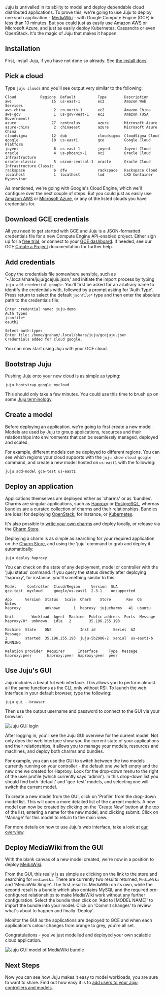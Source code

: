<!--
Todo:
- Still WIP: needs refinement and further details
- Remove default model?
- Image for GCE Dashboard with resources
- Image commented out due to inconsistent behaviour
- This tutorial is top-heavy with GUI stuff. Consider a GUI tutorial
- Menu entry, page title, and top header do not correspond
-->
Juju is unrivalled in its ability to model and deploy dependable cloud distributed applications. To prove this, we're going to use Juju to deploy one such application - [MediaWiki](https://www.mediawiki.org/wiki/MediaWiki) - with Google Compute Engine (GCE) in less than 10 minutes. But you could just as easily use Amazon AWS or Microsoft Azure, and just as easily deploy Kubernetes, Cassandra or even OpenStack. It's the magic of Juju that makes it happen.

<h2 id="heading--installation">Installation</h2>

First, install Juju, if you have not done so already. See [the install docs](/t/installing-juju/1164).

<h2 id="heading--pick-a-cloud">Pick a cloud</h2>

Type `juju clouds` and you'll see output very similar to the following:

``` text
Cloud           Regions  Default          Type        Description
aws                  15  us-east-1        ec2         Amazon Web Services
aws-china             2  cn-north-1       ec2         Amazon China
aws-gov               1  us-gov-west-1    ec2         Amazon (USA Government)
azure                27  centralus        azure       Microsoft Azure
azure-china           2  chinaeast        azure       Microsoft Azure China
cloudsigma           12  dub              cloudsigma  CloudSigma Cloud
google               18  us-east1         gce         Google Cloud Platform
joyent                6  us-east-1        joyent      Joyent Cloud
oracle                4  us-phoenix-1     oci         Oracle Cloud Infrastructure
oracle-classic        5  uscom-central-1  oracle      Oracle Cloud Infrastructure Classic
rackspace             6  dfw              rackspace   Rackspace Cloud
localhost             1  localhost        lxd         LXD Container Hypervisor
```

As mentioned, we're going with Google's Cloud Engine, which we'll configure over the next couple of steps. But you could just as easily use [Amazon AWS](/t/using-amazon-aws-with-juju/1084) or [Microsoft Azure](/t/using-microsoft-azure-with-juju/1086), or any of the listed clouds you have credentials for.

<h2 id="heading--download-gce-credentials">Download GCE credentials</h2>

All you need to get started with GCE and Juju is a JSON-formatted credentials file for a new Compute Engine API-enabled project. Either sign up for a [free trial](https://console.cloud.google.com/freetrial), or connect to your [GCE dashboard](https://console.cloud.google.com). If needed, see our GCE [Create a Project](/t/using-google-gce-with-juju/1088#create-a-project) documentation for further help.

<h2 id="heading--add-credentials">Add credentials</h2>

Copy the credentials file somewhere sensible, such as '~/.local/share/juju/gcejuju.json,' and initiate the import process by typing `juju add-credential google`. You'll first be asked for an arbitrary name to identify the credentials with, followed by a prompt asking for 'Auth Type'. Press return to select the default `jsonfile*` type and then enter the absolute path to the credentials file:

``` text
Enter credential name: juju-demo
Auth Types
jsonfile*
oauth2

Select auth-type:
Enter file: /home/graham/.local/share/juju/gcejuju.json
Credentials added for cloud google.
```

You can now start using Juju with your GCE cloud.

<h2 id="heading--bootstrap-juju">Bootstrap Juju</h2>

Pushing Juju onto your new cloud is as simple as typing:

``` text
juju bootstrap google mycloud
```

This should only take a few minutes. You could use this time to brush up on some [Juju terminology](/t/concepts-and-terms/1144).

<h2 id="heading--create-a-model">Create a model</h2>

Before deploying an application, we're going to first create a new model. Models are used by Juju to group applications, resources and their relationships into environments that can be seamlessly managed, deployed and scaled.

For example, different models can be deployed to different regions. You can see which regions your cloud supports with the `juju show-cloud google` command, and create a new model hosted on `us-east1` with the following:

``` text
juju add-model gce-test us-east1
```

<h2 id="heading--deploy-an-application">Deploy an application</h2>

Applications themselves are deployed either as 'charms' or as 'bundles'. Charms are singular applications, such as [Haproxy](https://jujucharms.com/haproxy/37) or [PostgreSQL](https://jujucharms.com/postgresql/105), whereas bundles are a curated collection of charms and their relationships. Bundles are ideal for deploying [OpenStack](https://jujucharms.com/openstack-base/), for instance, or [Kubernetes](https://jujucharms.com/canonical-kubernetes/).

It's also possible to [write your own charms](/t/getting-started-with-charm-development/1118) and deploy locally, or release via the [Charm Store](https://jujucharms.com/store).

Deploying a charm is as simple as searching for your required application on the [Charm Store](https://jujucharms.com/store), and using the 'juju' command to grab and deploy it automatically:

``` text
juju deploy haproxy
```

You can check on the state of any deployment, model or controller with the 'juju status' command. If you query the status directly after deploying 'haproxy', for instance, you'll something similar to this:

<!-- JUJUVERSION: 2.3.1-xenial-amd64 -->
<!-- JUJUCOMMAND: juju status -->
``` text
Model     Controller  Cloud/Region     Version  SLA
gce-test  mycloud     google/us-east1  2.3.1    unsupported

App      Version  Status   Scale  Charm    Store       Rev  OS      Notes
haproxy           unknown      1  haproxy  jujucharms   41  ubuntu  

Unit        Workload  Agent  Machine  Public address  Ports  Message
haproxy/0*  unknown   idle   2        35.196.255.193         

Machine  State    DNS             Inst id        Series  AZ          Message
2        started  35.196.255.193  juju-5b2986-2  xenial  us-east1-b  RUNNING

Relation provider  Requirer      Interface     Type  Message
haproxy:peer       haproxy:peer  haproxy-peer  peer
```

<h2 id="heading--use-jujus-gui">Use Juju's GUI</h2>

Juju includes a beautiful web interface. This allows you to perform almost all the same functions as the CLI, only without RSI. To launch the web interface in your default browser, type the following:

``` text
juju gui --browser
```

Then use the output username and password to connect to the GUI via your browser:

![Juju GUI login](https://assets.ubuntu.com/v1/72b6476b-tut-gce-gui_login280.png)

After logging in, you'll see the Juju GUI overview for the current model. Not only does the web interface show you the current state of your applications and their relationships, it allows you to manage your models, resources and machines, and deploy both charms and bundles.

For example, you can use the GUI to switch between the two models currently running on your controller - the default one we left empty and the new one we created for Haproxy. Look for the drop-down menu to the right of the user profile (which currently says 'admin'). In this drop-down list you should find both 'default' and 'gce-test' models, and selecting one will switch the current model.

<!-- REMOVED DUE TO INCONSISTENT BEHAVIOUR WITH JUJU 2.2.2
No app/model are visible in the GUI
![Juju GUI model switching menu](https://assets.ubuntu.com/v1/f83fac42-tut-gce-gui_model21.png)
 -->
To create a new model from the GUI, click on 'Profile' from the drop-down model list. This will open a more detailed list of the current models. A new model can now be created by clicking on the 'Create New' button at the top of the list, entering a name for the new model, and clicking submit. Click on 'Manage' for this model to return to the main view.

For more details on how to use Juju's web interface, take a look at [our overview](/t/juju-gui/1109).

<h2 id="heading--deploy-mediawiki-from-the-gui">Deploy MediaWiki from the GUI</h2>

With the blank canvas of a new model created, we're now in a position to deploy [MediaWiki](https://www.mediawiki.org/wiki/MediaWiki).

From the GUI, this really is as simple as clicking on the link to the store and searching for `mediawiki`. There are currently two results returned, `MediaWiki` and 'MediaWiki Single'. The first result is MediaWiki on its own, while the second result is a bundle which also contains MySQL and the required pre-configured relationships to make MediaWiki work without any further configuration. Select the bundle then click on 'Add to [MODEL NAME]' to import the bundle into your model. Click on 'Commit changes' to review what's about to happen and finally 'Deploy'.

Monitor the GUI as the applications are deployed to GCE and when each application's colour changes from orange to grey, you're all set.

Congratulations - you've just modelled and deployed your own scalable cloud application.

![Juju GUI model of MediaWiki bundle](https://assets.ubuntu.com/v1/ace92999-tut-gce-gui_mediawiki.png)

<h2 id="heading--next-steps">Next Steps</h2>

Now you can see how Juju makes it easy to model workloads, you are sure to want to share. Find out how easy it is to [add users to your Juju controllers and models](/t/a-multi-user-cloud/1190).

<!-- LINKS -->
